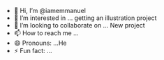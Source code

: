 - 👋 Hi, I’m @iamemmanuel
- 👀 I’m interested in ... getting an illustration project
- 💞️ I’m looking to collaborate on ... New project
- 📫 How to reach me ...
- 😄 Pronouns: ...He
- ⚡ Fun fact: ...

<!---
iamemmanuel2/iamemmanuel2 is a ✨ special ✨ repository because its `README.md` (this file) appears on your GitHub profile.
You can click the Preview link to take a look at your changes.
--->
